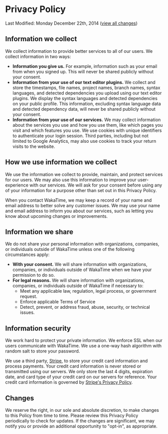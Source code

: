 <div class="container" style="margin-bottom:30px;">

  <h1>Privacy Policy</h1>
  <p class="text-muted">Last Modified: Monday December 22th, 2014 (<a href="https://github.com/wakatime/legal/commits/master/privacy.md">view all changes</a>)</p>

  <h2>Information we collect</h2>
  <p>We collect information to provide better services to all of our users. We collect information in two ways:</p>
  <ul class="spaced">
    <li><b>Information you give us.</b> For example, information such as your email from when you signed up. This will never be shared publicly without your consent.</li>
    <li><b>Information from your use of our text editor plugins.</b> We collect and store the timestamps, file names, project names, branch names, syntax languages, and detected dependencies you upload using our text editor plugins. We display the syntax languages and detected dependencies on your public profile. This information, excluding syntax language data and detected dependency data, will never be shared publicly without your consent.</li>
    <li><b>Information from your use of our services.</b> We may collect information about the services you use and how you use them, like which pages you visit and which features you use.
    We use cookies with unique identifiers to authenticate your login session. Third parties, including but not limited to Google Analytics, may also use cookies to track your return visits to the website.
    </li>
  </ul>

  <h2>How we use information we collect</h2>
  <p>
  We use the information we collect to provide, maintain, and protect services for our users. We may also use this information to improve your user-experience with our services.
  We will ask for your consent before using any of your information for a purpose other than set out in this Privacy Policy.
  </p>
  <p>
  When you contact WakaTime, we may keep a record of your name and email address to better solve any customer issues.
  We may use your name and email address to inform you about our services, such as letting you know about upcoming changes or improvements.
  </p>
  
  <h2>Information we share</h2>
  <p>
  We do not share your personal information with organizations, companies, or individuals outside of WakaTime unless one of the following circumstances apply:
  </p>
  <ul class="spaced">
    <li><b>With your consent.</b> We will share information with organizations, companies, or individuals outside of WakaTime when we have your permission to do so.</li>
    <li><b>For legal reasons.</b> We will share information with organizations, companies, or individuals outside of WakaTime if necessary to:
      <ul class="spaced">
        <li>Meet any applicable law, regulation, legal process, or government request.</li>
        <li>Enforce applicable Terms of Service</li>
        <li>Detect, prevent, or address fraud, abuse, security, or technical issues.</li>
      </ul>
    </li>
  </ul>
  </p>
  
  <h2>Information security</h2>
  <p>
  We work hard to protect your private information. We enforce SSL when our users communicate with WakaTime. We use a one-way hash algorithm with random salt to store your password.
  </p>
  <p>
  We use a third party, <a href="https://stripe.com">Stripe</a>, to store your credit card information and process payments. Your credit card information is never stored or transmitted using our servers. We only store the last 4 digits, expiration date, and card type of your credit card on our servers for reference. Your credit card information is governed by <a href="https://stripe.com/us/privacy">Stripe's Privacy Policy</a>.
  </p>

  <h2>Changes</h2>
  <p>
  We reserve the right, in our sole and absolute discretion, to make changes to this Policy from time to time. Please review this Privacy Policy periodically to check for updates.
  If the changes are significant, we may notify you or provide an additional opportunity to "opt-in", as appropriate.
  </p>

</div>
